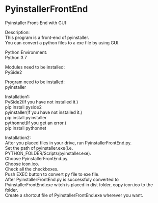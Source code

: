 # PyinstallerFrontEnd
Pyinstaller Front-End with GUI


Description:  
This program is a front-end of pyinstaller.  
You can convert a python files to a exe file by using GUI.
  
Python Environment:  
Python 3.7  

Modules need to be installed:  
PySide2  
  
Program need to be installed:  
pyinstaller  
  
Installation1:  
PySide2(If you have not installed it.)  
pip install pyside2  
pyinstaller(If you have not installed it.)  
pip install pyinstaller  
pythonnet(If you get an error.)  
pip install pythonnet  
  
Installation2:  
After you placed files in your drive, run PyinstallerFrontEnd.py.  
Set the path of pyinstaller.exe(i.e. PYTHON_FOLDER/Scripts/pyinstaller.exe).  
Choose PyinstallerFrontEnd.py.  
Choose icon.ico.  
Check all the checkboxes.  
Push EXEC button to convert py file to exe file.  
After PyinstallerFrontEnd.py is successfuly converted to PyinstallerFrontEnd.exe witch is placed in dist folder, copy icon.ico to the folder.  
Create a shortcut file of PyinstallerFrontEnd.exe wherever you want.  
